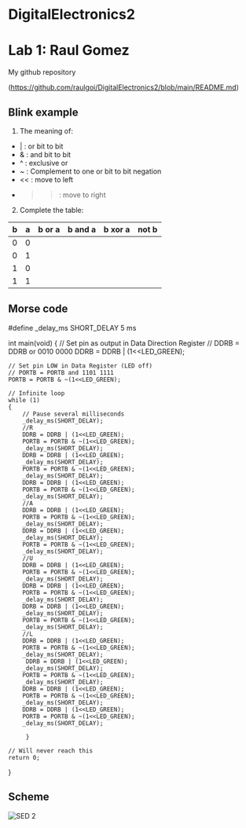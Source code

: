# DigitalElectronics2
# Lab 1: Raul Gomez
My github repository

(https://github.com/raulgoi/DigitalElectronics2/blob/main/README.md)

## Blink example

1. The meaning of:

 * | : or bit to bit
 * & : and bit to bit
 * ^ : exclusive or
 * ~ : Complement to one or bit to bit negation
 * << : move to left
 * >> : move to right

2. Complete the table:


| b | a | b or a | b and a | b xor a | not b |
| - | - | ------ | ------- | ------- | ----- |
| 0 | 0 |
| 0 | 1 |
| 1 | 0 |
| 1 | 1 |


## Morse code


#define _delay_ms  SHORT_DELAY 5 ms

int main(void)
{
    // Set pin as output in Data Direction Register
    // DDRB = DDRB or 0010 0000
    DDRB = DDRB | (1<<LED_GREEN);

    // Set pin LOW in Data Register (LED off)
    // PORTB = PORTB and 1101 1111
    PORTB = PORTB & ~(1<<LED_GREEN);

    // Infinite loop
    while (1)
    {
        // Pause several milliseconds
        _delay_ms(SHORT_DELAY);
        //R
        DDRB = DDRB | (1<<LED_GREEN);
        PORTB = PORTB & ~(1<<LED_GREEN);
        _delay_ms(SHORT_DELAY);
        DDRB = DDRB | (1<<LED_GREEN);
        _delay_ms(SHORT_DELAY);
        PORTB = PORTB & ~(1<<LED_GREEN);
        _delay_ms(SHORT_DELAY);
        DDRB = DDRB | (1<<LED_GREEN);
        PORTB = PORTB & ~(1<<LED_GREEN);
        _delay_ms(SHORT_DELAY);
        //A
        DDRB = DDRB | (1<<LED_GREEN);
        PORTB = PORTB & ~(1<<LED_GREEN);
        _delay_ms(SHORT_DELAY);
        DDRB = DDRB | (1<<LED_GREEN);
        _delay_ms(SHORT_DELAY);
        PORTB = PORTB & ~(1<<LED_GREEN);
        _delay_ms(SHORT_DELAY);
        //U
        DDRB = DDRB | (1<<LED_GREEN);
        PORTB = PORTB & ~(1<<LED_GREEN);
        _delay_ms(SHORT_DELAY);
        DDRB = DDRB | (1<<LED_GREEN);
        PORTB = PORTB & ~(1<<LED_GREEN);
        _delay_ms(SHORT_DELAY);
        DDRB = DDRB | (1<<LED_GREEN);
        _delay_ms(SHORT_DELAY);
        PORTB = PORTB & ~(1<<LED_GREEN);
        _delay_ms(SHORT_DELAY);
        //L
        DDRB = DDRB | (1<<LED_GREEN);
        PORTB = PORTB & ~(1<<LED_GREEN);
        _delay_ms(SHORT_DELAY);
         DDRB = DDRB | (1<<LED_GREEN);
        _delay_ms(SHORT_DELAY);
        PORTB = PORTB & ~(1<<LED_GREEN);
        _delay_ms(SHORT_DELAY);
        DDRB = DDRB | (1<<LED_GREEN);
        PORTB = PORTB & ~(1<<LED_GREEN);
        _delay_ms(SHORT_DELAY);
        DDRB = DDRB | (1<<LED_GREEN);
        PORTB = PORTB & ~(1<<LED_GREEN);
        _delay_ms(SHORT_DELAY);

         }

    // Will never reach this
    return 0;
}


## Scheme



![SED 2](https://user-images.githubusercontent.com/91128806/135897888-bf547d81-d80b-4d1f-b8fc-f430f985fc46.png)



